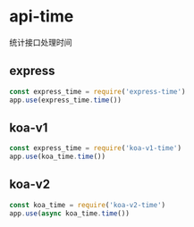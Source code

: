 # api-time
统计接口处理时间

## express
```js
const express_time = require('express-time')
app.use(express_time.time())
```

## koa-v1
```js
const express_time = require('koa-v1-time')
app.use(koa_time.time())
```

## koa-v2
```js
const koa_time = require('koa-v2-time')
app.use(async koa_time.time())
```
